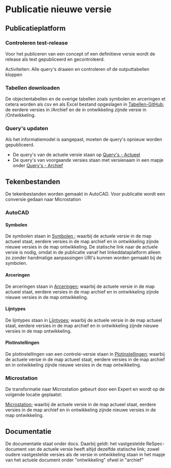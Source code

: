 # Publicatie nieuwe versie


## Publicatieplatform



### Controleren test-release
Voor het publiceren van een concept of een definitieve versie wordt de release als test gepubliceerd en gecontroleerd. 

Activiteiten:
Alle query's draaien en controleren of de outputtabellen kloppen

### Tabellen downloaden
De objectentabellen en de overige tabellen zoals symbolen en arceringen et cetera worden als csv en als Excel bestand opgeslagen in [Tabellen-GitHub](https://github.com/nl-digigo/NLCS/tree/main/tabellen); de eerdere versies in /Archief en de in ontwikkeling zijnde versie in /Ontwikkeling. 

### Query's updaten
Als het informatiemodel is aangepast, moeten de query's opnieuw worden gepubliceerd.

* De query's van de actuele versie staan op [Query's - Actueel](https://github.com/nl-digigo/NLCS/tree/main/code/actueel)
* De query's van voorgaande versies staan met versienaam in een mapje onder [Query's - Archief](https://github.com/nl-digigo/NLCS/tree/main/code/archief)

## Tekenbestanden
De tekenbestanden worden gemaakt in AutoCAD. Voor publicatie wordt een conversie gedaan naar Microstation

### AutoCAD

#### Symbolen
De symbolen staan in [Symbolen ](https://github.com/nl-digigo/NLCS/tree/main/symbolen); waarbij de actuele versie in de map actueel staat, eerdere versies in de map archief en in ontwikkeling zijnde nieuwe versies in de map ontwikkeling. De statische link naar de actuele versie is nodig, omdat in de publicatie vanaf het linkeddataplatform alleen zo zonder handmatige aanpassingen URI's kunnen worden gemaakt bij de symbolen.


#### Arceringen
De arceringen staan in [Arceringen](https://github.com/nl-digigo/NLCS/tree/main/arceringen); waarbij de actuele versie in de map actueel staat, eerdere versies in de map archief en in ontwikkeling zijnde nieuwe versies in de map ontwikkeling.


#### Lijntypes
De lijntypes staan in [Lijntypes](https://github.com/nl-digigo/NLCS/tree/main/lijntypes); waarbij de actuele versie in de map actueel staat, eerdere versies in de map archief en in ontwikkeling zijnde nieuwe versies in de map ontwikkeling.


#### Plotinstellingen
De plotinstellingen van een controle-versie staan in [Plotinstellingen](https://github.com/nl-digigo/NLCS/tree/main/plotinstellingen); waarbij de actuele versie in de map actueel staat, eerdere versies in de map archief en in ontwikkeling zijnde nieuwe versies in de map ontwikkeling.


### Microstation
De transformatie naar Microstation gebeurt door een Expert en wordt op de volgende locatie geplaatst:

[Microstation](https://github.com/nl-digigo/NLCS/tree/main/Microstation); waarbij de actuele versie in de map actueel staat, eerdere versies in de map archief en in ontwikkeling zijnde nieuwe versies in de map ontwikkeling.


## Documentatie
De documentatie staat onder docs. Daarbij geldt: het vastgestelde ReSpec-document van de actuele versie heeft altijd dezelfde statische link; zowel oudere vastgestelde versies als de versie in ontwikkeling staan in het mapje van het actuele document onder "ontwikkeling" ofwel in "archief"